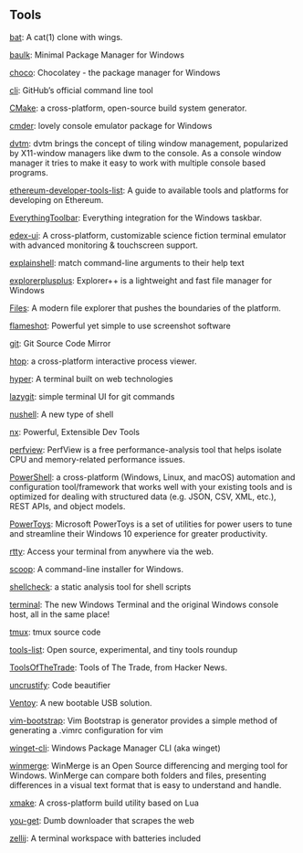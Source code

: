 ## Tools
[bat](https://github.com/sharkdp/bat): A cat(1) clone with wings.

[baulk](https://github.com/baulk/baulk): Minimal Package Manager for Windows

[choco](https://github.com/chocolatey/choco): Chocolatey - the package manager for Windows

[cli](https://github.com/cli/cli): GitHub’s official command line tool

[CMake](https://github.com/Kitware/CMake): a cross-platform, open-source build system generator.

[cmder](https://github.com/cmderdev/cmder): lovely console emulator package for Windows

[dvtm](https://github.com/martanne/dvtm): dvtm brings the concept of tiling window management, popularized by X11-window managers like dwm to the console. As a console window manager it tries to make it easy to work with multiple console based programs.

[ethereum-developer-tools-list](https://github.com/ConsenSys/ethereum-developer-tools-list): A guide to available tools and platforms for developing on Ethereum.

[EverythingToolbar](https://github.com/stnkl/EverythingToolbar): Everything integration for the Windows taskbar.

[edex-ui](https://github.com/GitSquared/edex-ui): A cross-platform, customizable science fiction terminal emulator with advanced monitoring & touchscreen support.

[explainshell](https://github.com/idank/explainshell): match command-line arguments to their help text

[explorerplusplus](https://github.com/derceg/explorerplusplus): Explorer++ is a lightweight and fast file manager for Windows

[Files](https://github.com/files-community/Files): A modern file explorer that pushes the boundaries of the platform.

[flameshot](https://github.com/flameshot-org/flameshot): Powerful yet simple to use screenshot software

[git](https://github.com/git/git): Git Source Code Mirror

[htop](https://github.com/htop-dev/htop): a cross-platform interactive process viewer.

[hyper](https://github.com/vercel/hyper): A terminal built on web technologies

[lazygit](https://github.com/jesseduffield/lazygit): simple terminal UI for git commands

[nushell](https://github.com/nushell/nushell): A new type of shell

[nx](https://github.com/nrwl/nx): Powerful, Extensible Dev Tools

[perfview](https://github.com/microsoft/perfview): PerfView is a free performance-analysis tool that helps isolate CPU and memory-related performance issues.

[PowerShell](https://github.com/PowerShell/PowerShell): a cross-platform (Windows, Linux, and macOS) automation and configuration tool/framework that works well with your existing tools and is optimized for dealing with structured data (e.g. JSON, CSV, XML, etc.), REST APIs, and object models.

[PowerToys](https://github.com/microsoft/PowerToys): Microsoft PowerToys is a set of utilities for power users to tune and streamline their Windows 10 experience for greater productivity.

[rtty](https://github.com/zhaojh329/rtty): Access your terminal from anywhere via the web.

[scoop](https://github.com/lukesampson/scoop): A command-line installer for Windows.

[shellcheck](https://github.com/koalaman/shellcheck): a static analysis tool for shell scripts

[terminal](https://github.com/microsoft/terminal): The new Windows Terminal and the original Windows console host, all in the same place!

[tmux](https://github.com/tmux/tmux): tmux source code

[tools-list](https://github.com/everestpipkin/tools-list): Open source, experimental, and tiny tools roundup

[ToolsOfTheTrade](https://github.com/cjbarber/ToolsOfTheTrade): Tools of The Trade, from Hacker News.

[uncrustify](https://github.com/uncrustify/uncrustify): Code beautifier

[Ventoy](https://github.com/ventoy/Ventoy): A new bootable USB solution.

[vim-bootstrap](https://github.com/editor-bootstrap/vim-bootstrap): Vim Bootstrap is generator provides a simple method of generating a .vimrc configuration for vim

[winget-cli](https://github.com/microsoft/winget-cli): Windows Package Manager CLI (aka winget)

[winmerge](https://github.com/WinMerge/winmerge): WinMerge is an Open Source differencing and merging tool for Windows. WinMerge can compare both folders and files, presenting differences in a visual text format that is easy to understand and handle.

[xmake](https://github.com/xmake-io/xmake): A cross-platform build utility based on Lua

[you-get](https://github.com/soimort/you-get):  Dumb downloader that scrapes the web

[zellij](https://github.com/zellij-org/zellij): A terminal workspace with batteries included
